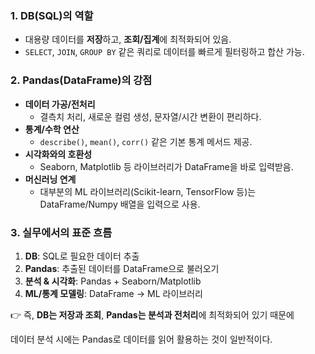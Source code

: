 ### 1. DB(SQL)의 역할

- 대용량 데이터를 **저장**하고, **조회/집계**에 최적화되어 있음.
- `SELECT`, `JOIN`, `GROUP BY` 같은 쿼리로 데이터를 빠르게 필터링하고 합산 가능.

### 2. Pandas(DataFrame)의 강점

- **데이터 가공/전처리**
    - 결측치 처리, 새로운 컬럼 생성, 문자열/시간 변환이 편리하다.
- **통계/수학 연산**
    - `describe()`, `mean()`, `corr()` 같은 기본 통계 메서드 제공.
- **시각화와의 호환성**
    - Seaborn, Matplotlib 등 라이브러리가 DataFrame을 바로 입력받음.
- **머신러닝 연계**
    - 대부분의 ML 라이브러리(Scikit-learn, TensorFlow 등)는 DataFrame/Numpy 배열을 입력으로 사용.

### 3. 실무에서의 표준 흐름

1. **DB**: SQL로 필요한 데이터 추출
2. **Pandas**: 추출된 데이터를 DataFrame으로 불러오기
3. **분석 & 시각화**: Pandas + Seaborn/Matplotlib
4. **ML/통계 모델링**: DataFrame → ML 라이브러리

👉 즉, **DB는 저장과 조회**, **Pandas는 분석과 전처리**에 최적화되어 있기 때문에

데이터 분석 시에는 Pandas로 데이터를 읽어 활용하는 것이 일반적이다.
